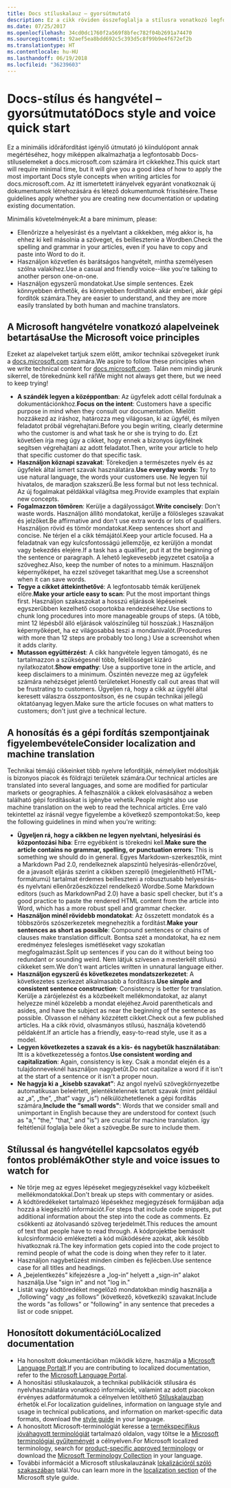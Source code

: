 ```yaml
---
title: Docs stíluskalauz – gyorsútmutató
description: Ez a cikk röviden összefoglalja a stílusra vonatkozó legfontosabb megfontolásokat a docs.microsoft.com-on való közreműködés megkezdéséhez.
ms.date: 07/25/2017
ms.openlocfilehash: 34cd0dc1760f2a569f8bfec782f04b2691a74470
ms.sourcegitcommit: 92aef5ea8bdd692c5c393d5c8f99b9e4f672ef2b
ms.translationtype: HT
ms.contentlocale: hu-HU
ms.lasthandoff: 06/19/2018
ms.locfileid: "36239603"
---
```

# <a name="docs-style-and-voice-quick-start"></a><span data-ttu-id="b84f7-103">Docs-stílus és hangvétel – gyorsútmutató</span><span class="sxs-lookup"><span data-stu-id="b84f7-103">Docs style and voice quick start</span></span>

<span data-ttu-id="b84f7-104">Ez a minimális időráfordítást igénylő útmutató jó kiindulópont annak megértéséhez, hogy miképpen alkalmazhatja a legfontosabb Docs-stíluselemeket a docs.microsoft.com számára írt cikkekhez.</span><span class="sxs-lookup"><span data-stu-id="b84f7-104">This quick start will require minimal time, but it will give you a good idea of how to apply the most important Docs style concepts when writing articles for docs.microsoft.com.</span></span> <span data-ttu-id="b84f7-105">Az itt ismertetett irányelvek egyaránt vonatkoznak új dokumentumok létrehozására és létező dokumentumok frissítésére.</span><span class="sxs-lookup"><span data-stu-id="b84f7-105">These guidelines apply whether you are creating new documentation or updating existing documentation.</span></span>

<span data-ttu-id="b84f7-106">Minimális követelmények:</span><span class="sxs-lookup"><span data-stu-id="b84f7-106">At a bare minimum, please:</span></span>

- <span data-ttu-id="b84f7-107">Ellenőrizze a helyesírást és a nyelvtant a cikkekben, még akkor is, ha ehhez ki kell másolnia a szöveget, és beillesztenie a Wordben.</span><span class="sxs-lookup"><span data-stu-id="b84f7-107">Check the spelling and grammar in your articles, even if you have to copy and paste into Word to do it.</span></span>
- <span data-ttu-id="b84f7-108">Használjon közvetlen és barátságos hangvételt, mintha személyesen szólna valakihez.</span><span class="sxs-lookup"><span data-stu-id="b84f7-108">Use a casual and friendly voice--like you're talking to another person one-on-one.</span></span>
- <span data-ttu-id="b84f7-109">Használjon egyszerű mondatokat.</span><span class="sxs-lookup"><span data-stu-id="b84f7-109">Use simple sentences.</span></span> <span data-ttu-id="b84f7-110">Ezek könnyebben érthetők, és könnyebben fordíthatók akár emberi, akár gépi fordítók számára.</span><span class="sxs-lookup"><span data-stu-id="b84f7-110">They are easier to understand, and they are more easily translated by both human and machine translators.</span></span>

## <a name="use-the-microsoft-voice-principles"></a><span data-ttu-id="b84f7-111">A Microsoft hangvételre vonatkozó alapelveinek betartása</span><span class="sxs-lookup"><span data-stu-id="b84f7-111">Use the Microsoft voice principles</span></span>

<span data-ttu-id="b84f7-112">Ezeket az alapelveket tartjuk szem előtt, amikor technikai szövegeket írunk a [docs.microsoft.com](https://docs.microsoft.com) számára.</span><span class="sxs-lookup"><span data-stu-id="b84f7-112">We aspire to follow these principles when we write technical content for [docs.microsoft.com](https://docs.microsoft.com).</span></span> <span data-ttu-id="b84f7-113">Talán nem mindig járunk sikerrel, de törekednünk kell rá!</span><span class="sxs-lookup"><span data-stu-id="b84f7-113">We might not always get there, but we need to keep trying!</span></span>

- <span data-ttu-id="b84f7-114">**A szándék legyen a középpontban**: Az ügyfelek adott céllal fordulnak a dokumentációnkhoz.</span><span class="sxs-lookup"><span data-stu-id="b84f7-114">**Focus on the intent**: Customers have a specific purpose in mind when they consult our documentation.</span></span> <span data-ttu-id="b84f7-115">Mielőtt hozzákezd az íráshoz, határozza meg világosan, ki az ügyfél, és milyen feladatot próbál végrehajtani.</span><span class="sxs-lookup"><span data-stu-id="b84f7-115">Before you begin writing, clearly determine who the customer is and what task he or she is trying to do.</span></span> <span data-ttu-id="b84f7-116">Ezt követően írja meg úgy a cikket, hogy ennek a bizonyos ügyfélnek segítsen végrehajtani az adott feladatot.</span><span class="sxs-lookup"><span data-stu-id="b84f7-116">Then, write your article to help that specific customer do that specific task.</span></span>
- <span data-ttu-id="b84f7-117">**Használjon köznapi szavakat**: Törekedjen a természetes nyelv és az ügyfelek által ismert szavak használatára.</span><span class="sxs-lookup"><span data-stu-id="b84f7-117">**Use everyday words**: Try to use natural language, the words your customers use.</span></span> <span data-ttu-id="b84f7-118">Ne legyen túl hivatalos, de maradjon szakszerű.</span><span class="sxs-lookup"><span data-stu-id="b84f7-118">Be less formal but not less technical.</span></span> <span data-ttu-id="b84f7-119">Az új fogalmakat példákkal világítsa meg.</span><span class="sxs-lookup"><span data-stu-id="b84f7-119">Provide examples that explain new concepts.</span></span>
- <span data-ttu-id="b84f7-120">**Fogalmazzon tömören**: Kerülje a dagályosságot.</span><span class="sxs-lookup"><span data-stu-id="b84f7-120">**Write concisely**: Don't waste words.</span></span> <span data-ttu-id="b84f7-121">Használjon állító mondatokat, kerülje a fölösleges szavakat és jelzőket.</span><span class="sxs-lookup"><span data-stu-id="b84f7-121">Be affirmative and don't use extra words or lots of qualifiers.</span></span> <span data-ttu-id="b84f7-122">Használjon rövid és tömör mondatokat.</span><span class="sxs-lookup"><span data-stu-id="b84f7-122">Keep sentences short and concise.</span></span> <span data-ttu-id="b84f7-123">Ne térjen el a cikk témájától.</span><span class="sxs-lookup"><span data-stu-id="b84f7-123">Keep your article focused.</span></span> <span data-ttu-id="b84f7-124">Ha a feladatnak van egy kulcsfontosságú jellemzője, ez kerüljön a mondat vagy bekezdés elejére.</span><span class="sxs-lookup"><span data-stu-id="b84f7-124">If a task has a qualifier, put it at the beginning of the sentence or paragraph.</span></span> <span data-ttu-id="b84f7-125">A lehető legkevesebb jegyzetet csatolja a szöveghez.</span><span class="sxs-lookup"><span data-stu-id="b84f7-125">Also, keep the number of notes to a minimum.</span></span> <span data-ttu-id="b84f7-126">Használjon képernyőképet, ha ezzel szöveget takaríthat meg.</span><span class="sxs-lookup"><span data-stu-id="b84f7-126">Use a screenshot when it can save words.</span></span>
- <span data-ttu-id="b84f7-127">**Tegye a cikket áttekinthetővé**: A legfontosabb témák kerüljenek előre.</span><span class="sxs-lookup"><span data-stu-id="b84f7-127">**Make your article easy to scan**: Put the most important things first.</span></span> <span data-ttu-id="b84f7-128">Használjon szakaszokat a hosszú eljárások lépéseinek egyszerűbben kezelhető csoportokba rendezéséhez.</span><span class="sxs-lookup"><span data-stu-id="b84f7-128">Use sections to chunk long procedures into more manageable groups of steps.</span></span> <span data-ttu-id="b84f7-129">(A több, mint 12 lépésből álló eljárások valószínűleg túl hosszúak.) Használjon képernyőképet, ha ez világosabbá teszi a mondanivalót.</span><span class="sxs-lookup"><span data-stu-id="b84f7-129">(Procedures with more than 12 steps are probably too long.) Use a screenshot when it adds clarity.</span></span>
- <span data-ttu-id="b84f7-130">**Mutasson együttérzést**: A cikk hangvétele legyen támogató, és ne tartalmazzon a szükségesnél több, felelősséget kizáró nyilatkozatot.</span><span class="sxs-lookup"><span data-stu-id="b84f7-130">**Show empathy**: Use a supportive tone in the article, and keep disclaimers to a minimum.</span></span> <span data-ttu-id="b84f7-131">Őszintén nevezze meg az ügyfelek számára nehézséget jelentő területeket.</span><span class="sxs-lookup"><span data-stu-id="b84f7-131">Honestly call out areas that will be frustrating to customers.</span></span> <span data-ttu-id="b84f7-132">Ügyeljen rá, hogy a cikk az ügyfél által keresett válaszra összpontosítson, és ne csupán technikai jellegű oktatóanyag legyen.</span><span class="sxs-lookup"><span data-stu-id="b84f7-132">Make sure the article focuses on what matters to customers; don't just give a technical lecture.</span></span>

## <a name="consider-localization-and-machine-translation"></a><span data-ttu-id="b84f7-133">A honosítás és a gépi fordítás szempontjainak figyelembevétele</span><span class="sxs-lookup"><span data-stu-id="b84f7-133">Consider localization and machine translation</span></span>

<span data-ttu-id="b84f7-134">Technikai témájú cikkeinket több nyelvre lefordítják, némelyiket módosítják is bizonyos piacok és földrajzi területek számára.</span><span class="sxs-lookup"><span data-stu-id="b84f7-134">Our technical articles are translated into several languages, and some are modified for particular markets or geographies.</span></span> <span data-ttu-id="b84f7-135">A felhasználók a cikkek elolvasásához a weben található gépi fordításokat is igénybe vehetik.</span><span class="sxs-lookup"><span data-stu-id="b84f7-135">People might also use machine translation on the web to read the technical articles.</span></span> <span data-ttu-id="b84f7-136">Erre való tekintettel az írásnál vegye figyelembe a következő szempontokat:</span><span class="sxs-lookup"><span data-stu-id="b84f7-136">So, keep the following guidelines in mind when you're writing:</span></span>

- <span data-ttu-id="b84f7-137">**Ügyeljen rá, hogy a cikkben ne legyen nyelvtani, helyesírási és központozási hiba**: Erre egyébként is törekedni kell.</span><span class="sxs-lookup"><span data-stu-id="b84f7-137">**Make sure the article contains no grammar, spelling, or punctuation errors**: This is something we should do in general.</span></span> <span data-ttu-id="b84f7-138">Egyes Markdown-szerkesztők, mint a Markdown Pad 2.0, rendelkeznek alapszintű helyesírás-ellenőrzővel, de a javasolt eljárás szerint a cikkben szereplő (megjeleníthető HTML-formátumú) tartalmat érdemes beilleszteni a robusztusabb helyesírás- és nyelvtani ellenőrzőeszközzel rendelkező Wordbe.</span><span class="sxs-lookup"><span data-stu-id="b84f7-138">Some Markdown editors (such as MarkdownPad 2.0) have a basic spell checker, but it's a good practice to paste the rendered HTML content from the article into Word, which has a more robust spell and grammar checker.</span></span>
- <span data-ttu-id="b84f7-139">**Használjon minél rövidebb mondatokat**: Az összetett mondatok és a többszörös szószerkezetek megnehezítik a fordítást.</span><span class="sxs-lookup"><span data-stu-id="b84f7-139">**Make your sentences as short as possible**: Compound sentences or chains of clauses make translation difficult.</span></span> <span data-ttu-id="b84f7-140">Bontsa szét a mondatokat, ha ez nem eredményez felesleges ismétléseket vagy szokatlan megfogalmazást.</span><span class="sxs-lookup"><span data-stu-id="b84f7-140">Split up sentences if you can do it without being too redundant or sounding weird.</span></span> <span data-ttu-id="b84f7-141">Nem látjuk szívesen a mesterkélt stílusú cikkeket sem.</span><span class="sxs-lookup"><span data-stu-id="b84f7-141">We don't want articles written in unnatural language either.</span></span>
- <span data-ttu-id="b84f7-142">**Használjon egyszerű és következetes mondatszerkezetet**: A következetes szerkezet alkalmasabb a fordításra.</span><span class="sxs-lookup"><span data-stu-id="b84f7-142">**Use simple and consistent sentence construction**: Consistency is better for translation.</span></span> <span data-ttu-id="b84f7-143">Kerülje a zárójelezést és a közbeékelt mellékmondatokat, az alanyt helyezze minél közelebb a mondat elejéhez.</span><span class="sxs-lookup"><span data-stu-id="b84f7-143">Avoid parentheticals and asides, and have the subject as near the beginning of the sentence as possible.</span></span> <span data-ttu-id="b84f7-144">Olvasson el néhány közzétett cikket.</span><span class="sxs-lookup"><span data-stu-id="b84f7-144">Check out a few published articles.</span></span> <span data-ttu-id="b84f7-145">Ha a cikk rövid, olvasmányos stílusú, használja követendő példaként.</span><span class="sxs-lookup"><span data-stu-id="b84f7-145">If an article has a friendly, easy-to-read style, use it as a model.</span></span>
- <span data-ttu-id="b84f7-146">**Legyen következetes a szavak és a kis- és nagybetűk használatában**: Itt is a következetesség a fontos.</span><span class="sxs-lookup"><span data-stu-id="b84f7-146">**Use consistent wording and capitalization**: Again, consistency is key.</span></span> <span data-ttu-id="b84f7-147">Csak a mondat elején és a tulajdonneveknél használjon nagybetűt.</span><span class="sxs-lookup"><span data-stu-id="b84f7-147">Do not capitalize a word if it isn't at the start of a sentence or it isn't a proper noun.</span></span>
- <span data-ttu-id="b84f7-148">**Ne hagyja ki a „kisebb szavakat”**: Az angol nyelvű szövegkörnyezetbe automatikusan beleértett, jelentéktelennek tartott szavak (mint például az „a”, „the”, „that” vagy „is”) nélkülözhetetlenek a gépi fordítás számára,</span><span class="sxs-lookup"><span data-stu-id="b84f7-148">**Include the "small words"**: Words that we consider small and unimportant in English because they are understood for context (such as "a," "the," "that," and "is") are crucial for machine translation.</span></span> <span data-ttu-id="b84f7-149">így feltétlenül foglalja bele őket a szövegbe.</span><span class="sxs-lookup"><span data-stu-id="b84f7-149">Be sure to include them.</span></span>

## <a name="other-style-and-voice-issues-to-watch-for"></a><span data-ttu-id="b84f7-150">Stílussal és hangvétellel kapcsolatos egyéb fontos problémák</span><span class="sxs-lookup"><span data-stu-id="b84f7-150">Other style and voice issues to watch for</span></span>

- <span data-ttu-id="b84f7-151">Ne törje meg az egyes lépéseket megjegyzésekkel vagy közbeékelt mellékmondatokkal.</span><span class="sxs-lookup"><span data-stu-id="b84f7-151">Don't break up steps with commentary or asides.</span></span>
- <span data-ttu-id="b84f7-152">A kódtöredékeket tartalmazó lépésekhez megjegyzések formájában adja hozzá a kiegészítő információt.</span><span class="sxs-lookup"><span data-stu-id="b84f7-152">For steps that include code snippets, put additional information about the step into the code as comments.</span></span> <span data-ttu-id="b84f7-153">Ez csökkenti az átolvasandó szöveg terjedelmét.</span><span class="sxs-lookup"><span data-stu-id="b84f7-153">This reduces the amount of text that people have to read through.</span></span> <span data-ttu-id="b84f7-154">A kódprojektbe bemásolt kulcsinformáció emlékezteti a kód működésére azokat, akik később hivatkoznak rá.</span><span class="sxs-lookup"><span data-stu-id="b84f7-154">The key information gets copied into the code project to remind people of what the code is doing when they refer to it later.</span></span>
- <span data-ttu-id="b84f7-155">Használjon nagybetűzést minden címben és fejlécben.</span><span class="sxs-lookup"><span data-stu-id="b84f7-155">Use sentence case for all titles and headings.</span></span>
- <span data-ttu-id="b84f7-156">A „bejelentkezés” kifejezésre a „log-in” helyett a „sign-in” alakot használja.</span><span class="sxs-lookup"><span data-stu-id="b84f7-156">Use "sign in" and not "log in."</span></span>
- <span data-ttu-id="b84f7-157">Listát vagy kódtöredéket megelőző mondatokban mindig használja a „following” vagy „as follows” (következő, következik) szavakat.</span><span class="sxs-lookup"><span data-stu-id="b84f7-157">Include the words "as follows" or "following" in any sentence that precedes a list or code snippet.</span></span>

## <a name="localized-documentation"></a><span data-ttu-id="b84f7-158">Honosított dokumentáció</span><span class="sxs-lookup"><span data-stu-id="b84f7-158">Localized documentation</span></span>

- <span data-ttu-id="b84f7-159">Ha honosított dokumentációban működik közre, használja a [Microsoft Language Portalt](https://www.microsoft.com/Language/Default.aspx).</span><span class="sxs-lookup"><span data-stu-id="b84f7-159">If you are contributing to localized documentation, refer to the [Microsoft Language Portal](https://www.microsoft.com/Language/Default.aspx).</span></span>
- <span data-ttu-id="b84f7-160">A honosítási stíluskalauzok, a technikai publikációk stílusára és nyelvhasználatára vonatkozó információk, valamint az adott piacokon érvényes adatformátumok a célnyelven letölthető [Stíluskalauzban](https://www.microsoft.com/Language/StyleGuides) érhetők el.</span><span class="sxs-lookup"><span data-stu-id="b84f7-160">For localization guidelines, information on language style and usage in technical publications, and information on market-specific data formats, download the [style guide](https://www.microsoft.com/Language/StyleGuides) in your language.</span></span>
- <span data-ttu-id="b84f7-161">A honosított Microsoft-terminológiát keresse a [termékspecifikus jóváhagyott terminológiát](https://www.microsoft.com/Language/Default.aspx) tartalmazó oldalon, vagy töltse le a [Microsoft terminológiai gyűjteményét](https://www.microsoft.com/Language/Terminology.aspx) a célnyelven.</span><span class="sxs-lookup"><span data-stu-id="b84f7-161">For Microsoft localized terminology, search for [product-specific approved terminology](https://www.microsoft.com/Language/Default.aspx) or download the [Microsoft Terminology Collection](https://www.microsoft.com/Language/Terminology.aspx) in your language.</span></span>
- <span data-ttu-id="b84f7-162">További információt a Microsoft stíluskalauzának [lokalizációról szóló szakaszában](https://docs.microsoft.com/style-guide/global-communications/) talál.</span><span class="sxs-lookup"><span data-stu-id="b84f7-162">You can learn more in the [localization section](https://docs.microsoft.com/style-guide/global-communications/) of the Microsoft style guide.</span></span>
